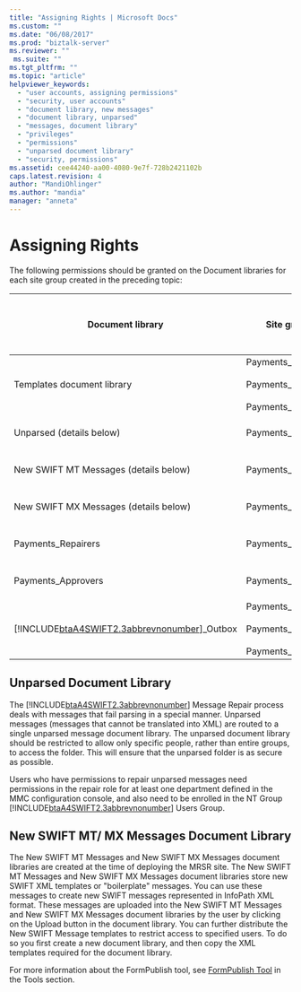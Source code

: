 ```yaml
---
title: "Assigning Rights | Microsoft Docs"
ms.custom: ""
ms.date: "06/08/2017"
ms.prod: "biztalk-server"
ms.reviewer: ""
 ms.suite: ""
ms.tgt_pltfrm: ""
ms.topic: "article"
helpviewer_keywords: 
  - "user accounts, assigning permissions"
  - "security, user accounts"
  - "document library, new messages"
  - "document library, unparsed"
  - "messages, document library"
  - "privileges"
  - "permissions"
  - "unparsed document library"
  - "security, permissions"
ms.assetid: cee44240-aa00-4080-9e7f-728b2421102b
caps.latest.revision: 4
author: "MandiOhlinger"
ms.author: "mandia"
manager: "anneta"
---
```

# Assigning Rights
The following permissions should be granted on the Document libraries for each site group created in the preceding topic:  
  
|Document library|Site groups|Custom document library permissions to apply|  
|----------------------|-----------------|--------------------------------------------------|  
|Templates document library|Payments_Creators<br /><br /> Payments_Repairers<br /><br /> Payments_Approvers|View items|  
|Unparsed (details below)|Payments_Repairers|View, insert, edit, delete items|  
|New SWIFT MT Messages (details below)|Payments_Creators|View, insert, edit, delete items|  
|New SWIFT MX Messages (details below)|Payments_Creators|View, insert, edit, delete items|  
|Payments_Repairers|Payments_Repairers|View, insert, edit, delete items|  
|Payments_Approvers|Payments_Approvers|View, insert, edit, delete items|  
|[!INCLUDE[btaA4SWIFT2.3abbrevnonumber](../../includes/btaa4swift2-3abbrevnonumber-md.md)]_Outbox|Payments_Creators<br /><br /> Payments_Repairers<br /><br /> Payments_Approvers|View, insert, edit, delete items|  
  
## Unparsed Document Library  
 The [!INCLUDE[btaA4SWIFT2.3abbrevnonumber](../../includes/btaa4swift2-3abbrevnonumber-md.md)] Message Repair process deals with messages that fail parsing in a special manner. Unparsed messages (messages that cannot be translated into XML) are routed to a single unparsed message document library. The unparsed document library should be restricted to allow only specific people, rather than entire groups, to access the folder. This will ensure that the unparsed folder is as secure as possible.  
  
 Users who have permissions to repair unparsed messages need permissions in the repair role for at least one department defined in the MMC configuration console, and also need to be enrolled in the NT Group [!INCLUDE[btaA4SWIFT2.3abbrevnonumber](../../includes/btaa4swift2-3abbrevnonumber-md.md)] Users Group.  
  
## New SWIFT MT/ MX Messages Document Library  
 The New SWIFT MT Messages and New SWIFT MX Messages document libraries are created at the time of deploying the MRSR site. The New SWIFT MT Messages and New SWIFT MX Messages document libraries store new SWIFT XML templates or "boilerplate" messages. You can use these messages to create new SWIFT messages represented in InfoPath XML format. These messages are uploaded into the New SWIFT MT Messages and New SWIFT MX Messages document libraries by the user by clicking on the Upload button in the document library. You can further distribute the New SWIFT Message templates to restrict access to specified users. To do so you first create a new document library, and then copy the XML templates required for the document library.  
  
 For more information about the FormPublish tool, see [FormPublish Tool](http://msdn.microsoft.com/en-us/09a6ed31-5917-4776-9a5e-955af440cdac) in the Tools section.